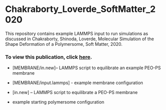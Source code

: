 # Chakraborty_Loverde_SoftMatter_2020
This repository contains example LAMMPS input to run simulations as discussed in Chakraborty, Shinoda, Loverde, Molecular Simulation of the Shape Deformation of a Polymersome, Soft Matter, 2020.
### To view this publication, click [here](https://pubs.rsc.org/en/content/articlelanding/2020/SM/C9SM02165E). 

- [MEMBRANE/in.new]– LAMMPS script to equilibrate an example PEO-PS membrane
- [MEMBRANE/input.lammps] - example membrane configuration


  
- [in.new] – LAMMPS script to equilibrate a PEO-PS membrane
- example starting polymersome configuration

